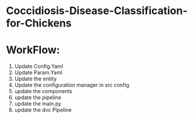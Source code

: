 # Coccidiosis-Disease-Classification-for-Chickens


# WorkFlow:
1. Update Config.Yaml
2. Update Param.Yaml
3. Update the entity
4. Update the configuration manager in src config
5. update the components
6. update the pipeline
7. update the main.py
8. update the dvc Pipeline
